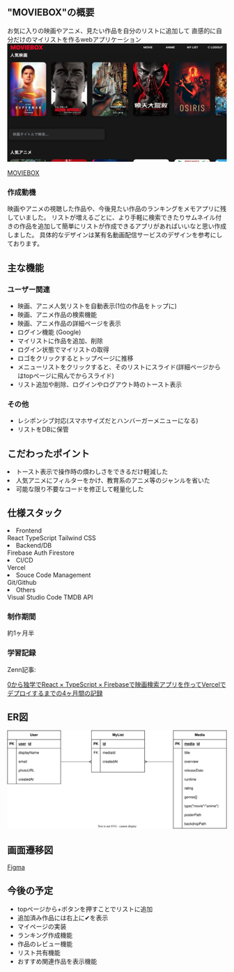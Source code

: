 

## "MOVIEBOX"の概要
お気に入りの映画やアニメ、見たい作品を自分のリストに追加して
直感的に自分だけのマイリストを作るwebアプリケーション
![pageimages](./public/images/screenshot01.png)

[MOVIEBOX](https://moviebox-nine-tau.vercel.app/)

### 作成動機
映画やアニメの視聴した作品や、今後見たい作品のランキングをメモアプリに残していました。
リストが増えるごとに、より手軽に検索できたりサムネイル付きの作品を追加して簡単にリストが作成できるアプリがあればいいなと思い作成しました。
具体的なデザインは某有名動画配信サービスのデザインを参考にしております。


## 主な機能

### ユーザー関連
<ul>
  <li>映画、アニメ人気リストを自動表示(1位の作品をトップに)</li>
  <li>映画、アニメ作品の検索機能</li>
  <li>映画、アニメ作品の詳細ページを表示</li>
  <li>ログイン機能 (Google)</li>
  <li>マイリストに作品を追加、削除</li>
  <li>ログイン状態でマイリストの取得</li>
  <li>ロゴをクリックするとトップページに推移</li>
  <li>メニューリストをクリックすると、そのリストにスライド(詳細ページからはtopページに飛んでからスライド)</li>
  <li>リスト追加や削除、ログインやログアウト時のトースト表示</li>
</ul>


### その他

<ul>
<li>レシポンシブ対応(スマホサイズだとハンバーガーメニューになる)</li>
<li>リストをDBに保管</li>
</ul>

## こだわったポイント
<li>トースト表示で操作時の煩わしさをできるだけ軽減した</li>
<li>人気アニメにフィルターをかけ、教育系のアニメ等のジャンルを省いた</li>
<li>可能な限り不要なコードを修正して軽量化した</li>

## 仕様スタック

<li>Frontend</li>
React  
TypeScript  
Tailwind CSS  

<li>Backend/DB</li>
Firebase Auth  
Firestore  

<li>CI/CD</li>
Vercel  

<li>Souce Code Management</li>
Git/Github  

<li>Others</li>
Visual Studio Code
TMDB API  


### 制作期間

約1ヶ月半

### 学習記録

Zenn記事:  

[0から独学でReact × TypeScript × Firebaseで映画検索アプリを作ってVercelでデプロイするまでの4ヶ月間の記録](https://zenn.dev/rkmrdse/articles/a51296d1750812)

## ER図
![pageimages](./public/images/er-diagram.svg)

## 画面遷移図

[Figma](https://www.figma.com/design/9wkCnmA2sj8KUnrXZ6Smxz/MOBIEBOX-%E7%94%BB%E9%9D%A2%E6%8E%A8%E7%A7%BB%E5%9B%B3?t=mT8iNeoinXglpFoQ-1)


## 今後の予定
<ul>
  <li>topページから+ボタンを押すことでリストに追加</li>
  <li>追加済み作品には右上に✔︎を表示</li>
  <li>マイページの実装</li>
  <li>ランキング作成機能</li>
  <li>作品のレビュー機能</li>
  <li>リスト共有機能</li>
  <li>おすすめ関連作品を表示機能</li>
</ul>
